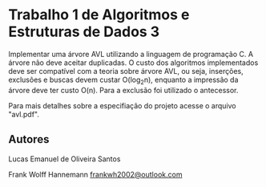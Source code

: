 # Trabalho 1 de Algoritmos e Estruturas de Dados 3
Implementar uma árvore AVL utilizando a linguagem de programação C. A árvore não deve aceitar duplicadas. O custo dos algoritmos implementados deve ser compatível com a teoria sobre árvore AVL, ou seja, inserções, exclusões e buscas devem custar O(log<sub>2</sub>n), enquanto a impressão da árvore deve ter custo O(n). Para a exclusão foi utilizado o antecessor.

Para mais detalhes sobre a especifiação do projeto acesse o arquivo "avl.pdf".

## Autores
Lucas Emanuel de Oliveira Santos

Frank Wolff Hannemann <frankwh2002@outlook.com>
